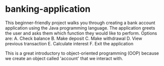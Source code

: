 # banking-application

This beginner-friendly project walks you through creating a bank account application using the Java programming language. The application greets the user and asks them which function they would like to perform. Options are:
A. Check balance
B. Make deposit
C. Make withdrawal 
D. View previous transaction
E. Calculate interest
F. Exit the application

This is a great introductory to object-oriented programming (OOP) because we create an object called 'account' that we interact with.
